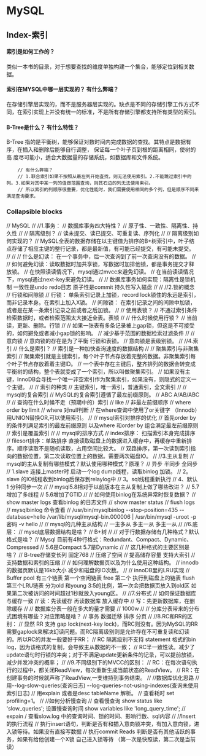 # MySQL
##  Index-索引

#### 索引是如何工作的？ 
类似一本书的目录，对于想要查找的维度单独构建一个集合，能够定位到相关数据。
#### 索引在MYSQL中哪一层实现的？ 有什么弊端？
在存储引擎层实现的，而不是服务器层实现的。缺点是不同的存储引擎工作方式不同，在索引实现上并没有统一的标准，不是所有存储引擎都支持所有类型的索引。
#### B-Tree是什么？ 有什么特性？ 
B-Tree 指的是平衡树，能够保证对数时间内完成数据的查找。其特点是数据有序，在插入和删除后能够自行调整， 保证每一个叶子页到根的距离相同，使树的高
度尽可能小，适合大数据量的存储系统，如数据库和文件系统。


        // 有什么弊端？
        // 1.联合索引如果不按照从最左列开始查找，则无法使用索引。2.不能跳过索引中的列。3.如果对其中某一列的值做范围查询，则其右边的列无法使用索引。
        // 所以索引的列顺序很重要，优化性能时，我们需要使用相同的多个列，但是顺序不同来满足查询要求。
### Collapsible blocks
// MySQL
//
//1.事务：
//	 数据库事务四大特性？
//	 原子性、一致性、隔离性、持久性
//
//	 隔离级别？
//	 读未提交、读已提交、可重复读、序列化
//
//	 隔离级别如何实现的？
//	 MySQL全表的数据存储在以主键值为排序的B+树索引中，叶子结点存储了相应主键的整行记录，都是最新值，有可能已经提交，有可能未提交。
//
//
//	 什么是幻读： 在一个事务中，后一次查询到了前一次查询没有的数据。
//
//	 如何避免幻读：读取数据时加共享锁，写数据时加排他锁，都是事务提交才释放锁。
//	 			在快照读读情况下，mysql通过mvcc来避免幻读。
//				在当前读读情况下，mysql通过next-key来避免幻读。
//
//	 数据库事务如何实现：隔离性是锁机制 一致性是undo redo日志 原子性是commit 持久性写入磁盘
//
//
//2.锁的概念
//	行锁和间隙锁
//		行锁： 单条索引记录上加锁，record lock锁住的永远是索引，而非记录本身。在索引上加入X锁。
//		间隙锁： 在索引记录之间的间隙中加锁，或者是在某一条索引记录之前或者之后加锁。
//
//	使用表锁？
//		不通过索引条件检索数据时，或者检索范围太大接近全表。表锁
//
//	什么时候使用行锁？
//		当前读，更新、删除。行锁
//
//	如果一张表有多条记录被上gap锁，但这是不可接受的，如何避免或者减小gap锁的影响。
//		减少基于范围的数据检索过滤条件
//
//	意向锁
//		意向锁的存在是为了平衡 行锁和表锁。
//		意向锁是表级别锁。
//
//4.索引
//	什么是索引？
//		索引是一种加快查询速度的数据结构
//
//	聚集索引与非聚集索引
//		聚集索引就是主键索引，每个叶子节点存放着完整的数据。非聚集索引每个叶子节点存放着着主键ID。
//		一个表中存在主键后，整齐排列的数据会转变成平衡树的结构，整个表就变成了一个索引，所以叫做聚集索引。
//		如果没有主键，InnoDB会寻找一个唯一非空索引作为聚集索引，如果没有，则隐式的定义一个主键。
//
//	索引的种类
//		主键索引，唯一索引，普通索引，全文索引
//
//	mysql的复合索引
//		MySQL的复合索引遵循了最左前缀原则。
//		ABC A/AB/ABC
//
//	查询在什么时候不走（预期中的）索引
//		like
//		非最左前缀顺序
//		where order by limit
//		where 对null判断
//		在where查询中使用了or关键字 （Innodb）用UNION替换OR,可以使用索引。
//
//	mysql索引对排序的优化
//		首先order by的条件列满足索引的最左前缀原则 以及where 和order by 组合满足最左前缀原则
//		索引是覆盖索引
//
//	mysql的排序方式
//		index排序： 扫描索引本身完成排序
//		filesort排序：单路排序 直接读取磁盘上的数据进入缓存中，再缓存中重新排序。顺序读取不是随机读取，占用空间比较大。
//					 双路排序，第一次读到索引指向的数据位置，第二次读取位置上的数据。需要两次磁盘IO。
//
//3.主从复制
//	mysql的主从复制有哪些模式？默认使用哪种模式？原理？
//		异步 半同步 全同步
//		1.slave 连接上master时 启动一个log dump线程，读取binlog 加锁。
//		2。slave 的IO线程收到binlog后保存到relaylog中
//		3。sql线程重新执行
//		4、默认 1 分钟同步一次
//
//    mysql5.8相对于以前版本在主从复制上做了哪些改进？
//    	5.7增加了多线程
//    	5.6增加了GTID
//
//    如何使用binlog在系统异常时恢复数据？
//    	show master logs 查看binlog 的日志文件
//    	show master status
//    	fiush logs
//    	mysqlbinlog 命令查看
//    	/usr/bin/mysqlbinlog  --stop-position=435 --database=hello  /var/lib/mysql/mysql-bin.000006 | /usr/bin/mysql -uroot -p密码 -v hello
//
//    mysql的几种主从结构
//    	一主多从 多主一从 多主一从
//
//6.底层：
//	mysql底层数据结构是啥？
//		B+树
//
//	对于行数据存储有几种格式？默认格式是啥？
//		Mysql 目前有4种行格式：Redundant、Compact、Dynamic、Compressed
//		5.6是Compact 5.7是Dynamic
//
//	这几种格式的主要区别是啥？
//		B-tree存储变长列 固定768
//		压缩了空间
//		提高储存容量 支持大索引
//		支持数据和索引的压缩
//
//	如何理解数据页以及为什么使用这种结构。
//		innodb的数据页默认是16kb大小 减少和磁盘的IO次数。
//
//	innoDB里的LRU实现
//		Buffer pool 有三个链表 第一个空闲链表 free 第二个 执行到磁盘上的链表 flush  第三个LRU链表 分为old 和young 3:5的比例，第一次会把数据页放入到old区 如果第二次被访问的时间超过1秒就放入young区。
//
//7.分布式
//	如何保证数据库与缓存一致
//		读：先读缓存 再读数据库 放入缓存中
//		写：先更新数据库，在删除缓存
//
//	数据库分表一般在多大的量才需要
//		1000w
//
//	分库分表带来的分布式困境有哪些？对应策略是啥？
//		事务 数据迁移 排序 分页
//
//8.RC和RR的区别：
//	显然 RR 支持 gap lock(next-key lock)，而RC则没有。因为MySQL的RR需要gaplock来解决幻读问题。而RC隔离级别则是允许存在不可重复读和幻读的。所以RC的并发一般要好于RR；
//	RC 隔离级别不支持 statement 格式的bin log，因为该格式的复制，会导致主从数据的不一致；
//	RC半一致性读。减少了update语句时行锁的冲突；对于不满足update更新条件的记录，可以提前放锁，减少并发冲突的概率；
//
//9.不同级别下的MVCC的区别：
//	RC：在每次语句执行的过程中，都关闭ReadView，每次重新生成当前状态的ReadView。
//	RR：在创建事务的时候就声称了ReadView,一支维持到事务结束。
//
//数据库优化思路
//	用--log-slow-queries(查询日志)   --log-queries-not-using-indexes(查询未使用索引日志)
//	用explain 或者是desc tableName 解析。
//	查看耗时 set profiling=1。
//
//如何分析慢查询
//	查看慢查询  show status like 'slow_queries'; 设置慢查询时间 show variables like 'long_query_time';
//	expain / 查看slow.log 中的查询时间、锁的时间、影响行数、sql内容
//
//Insert的执行流程
//	执行insert语句，判断是否有和插入意向锁冲突，有加入意向锁，进入锁等待。如果没有直接写数据
//	执行commit Reads 判断是否有其他活跃的事务，如果有给他创建一个X锁 自己进入锁等待 （第一次是快照读，第二次是当前读）
